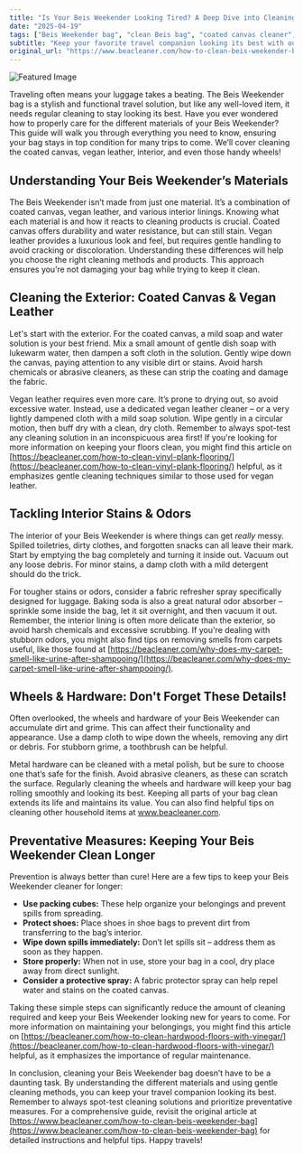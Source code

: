 ```yaml
---
title: "Is Your Beis Weekender Looking Tired? A Deep Dive into Cleaning & Care"
date: "2025-04-19"
tags: ["Beis Weekender bag", "clean Beis bag", "coated canvas cleaner", "vegan leather cleaner", "travel bag cleaning", "bag care", "stain removal"]
subtitle: "Keep your favorite travel companion looking its best with our guide to cleaning your Beis Weekender bag – from coated canvas to vegan leather!"
original_url: "https://www.beacleaner.com/how-to-clean-beis-weekender-bag"
---
```




![Featured Image](https://res.cloudinary.com/dnm0udlvz/image/upload/v1745047924/article_image_17_nsk244.jpg)

Traveling often means your luggage takes a beating. The Beis Weekender bag is a stylish and functional travel solution, but like any well-loved item, it needs regular cleaning to stay looking its best. Have you ever wondered how to properly care for the different materials of your Beis Weekender? This guide will walk you through everything you need to know, ensuring your bag stays in top condition for many trips to come. We’ll cover cleaning the coated canvas, vegan leather, interior, and even those handy wheels!

## Understanding Your Beis Weekender’s Materials

The Beis Weekender isn’t made from just one material. It’s a combination of coated canvas, vegan leather, and various interior linings. Knowing what each material is and how it reacts to cleaning products is crucial. Coated canvas offers durability and water resistance, but can still stain. Vegan leather provides a luxurious look and feel, but requires gentle handling to avoid cracking or discoloration. Understanding these differences will help you choose the right cleaning methods and products. This approach ensures you’re not damaging your bag while trying to keep it clean. 

## Cleaning the Exterior: Coated Canvas & Vegan Leather

Let's start with the exterior. For the coated canvas, a mild soap and water solution is your best friend. Mix a small amount of gentle dish soap with lukewarm water, then dampen a soft cloth in the solution. Gently wipe down the canvas, paying attention to any visible dirt or stains. Avoid harsh chemicals or abrasive cleaners, as these can strip the coating and damage the fabric. 

Vegan leather requires even more care. It’s prone to drying out, so avoid excessive water. Instead, use a dedicated vegan leather cleaner – or a very lightly dampened cloth with a mild soap solution. Wipe gently in a circular motion, then buff dry with a clean, dry cloth. Remember to always spot-test any cleaning solution in an inconspicuous area first! If you're looking for more information on keeping your floors clean, you might find this article on [https://beacleaner.com/how-to-clean-vinyl-plank-flooring/](https://beacleaner.com/how-to-clean-vinyl-plank-flooring/) helpful, as it emphasizes gentle cleaning techniques similar to those used for vegan leather.

## Tackling Interior Stains & Odors

The interior of your Beis Weekender is where things can get *really* messy. Spilled toiletries, dirty clothes, and forgotten snacks can all leave their mark. Start by emptying the bag completely and turning it inside out. Vacuum out any loose debris. For minor stains, a damp cloth with a mild detergent should do the trick. 

For tougher stains or odors, consider a fabric refresher spray specifically designed for luggage. Baking soda is also a great natural odor absorber – sprinkle some inside the bag, let it sit overnight, and then vacuum it out. Remember, the interior lining is often more delicate than the exterior, so avoid harsh chemicals and excessive scrubbing. If you're dealing with stubborn odors, you might also find tips on removing smells from carpets useful, like those found at [https://beacleaner.com/why-does-my-carpet-smell-like-urine-after-shampooing/](https://beacleaner.com/why-does-my-carpet-smell-like-urine-after-shampooing/).

## Wheels & Hardware: Don't Forget These Details!

Often overlooked, the wheels and hardware of your Beis Weekender can accumulate dirt and grime. This can affect their functionality and appearance. Use a damp cloth to wipe down the wheels, removing any dirt or debris. For stubborn grime, a toothbrush can be helpful. 

Metal hardware can be cleaned with a metal polish, but be sure to choose one that’s safe for the finish. Avoid abrasive cleaners, as these can scratch the surface. Regularly cleaning the wheels and hardware will keep your bag rolling smoothly and looking its best. Keeping all parts of your bag clean extends its life and maintains its value. You can also find helpful tips on cleaning other household items at www.beacleaner.com.

## Preventative Measures: Keeping Your Beis Weekender Clean Longer

Prevention is always better than cure! Here are a few tips to keep your Beis Weekender cleaner for longer:

*   **Use packing cubes:** These help organize your belongings and prevent spills from spreading.
*   **Protect shoes:** Place shoes in shoe bags to prevent dirt from transferring to the bag’s interior.
*   **Wipe down spills immediately:** Don’t let spills sit – address them as soon as they happen.
*   **Store properly:** When not in use, store your bag in a cool, dry place away from direct sunlight.
*   **Consider a protective spray:** A fabric protector spray can help repel water and stains on the coated canvas.

Taking these simple steps can significantly reduce the amount of cleaning required and keep your Beis Weekender looking new for years to come. For more information on maintaining your belongings, you might find this article on [https://beacleaner.com/how-to-clean-hardwood-floors-with-vinegar/](https://beacleaner.com/how-to-clean-hardwood-floors-with-vinegar/) helpful, as it emphasizes the importance of regular maintenance.

In conclusion, cleaning your Beis Weekender bag doesn’t have to be a daunting task. By understanding the different materials and using gentle cleaning methods, you can keep your travel companion looking its best. Remember to always spot-test cleaning solutions and prioritize preventative measures. For a comprehensive guide, revisit the original article at [https://www.beacleaner.com/how-to-clean-beis-weekender-bag](https://www.beacleaner.com/how-to-clean-beis-weekender-bag) for detailed instructions and helpful tips. Happy travels!